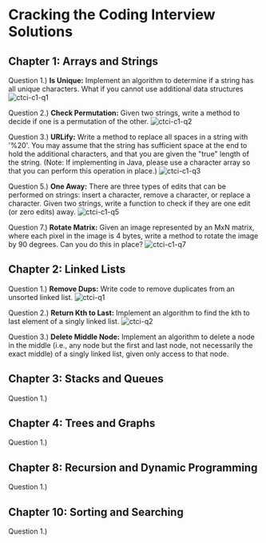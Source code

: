 # Cracking the Coding Interview Solutions

## Chapter 1: Arrays and Strings
Question 1.) **Is Unique:** Implement an algorithm to determine if a string has all unique characters. What if you
cannot use additional data structures
![ctci-c1-q1](https://user-images.githubusercontent.com/8731829/50551512-7c054c00-0c36-11e9-81fd-0eb97302d4ef.png)

Question 2.) **Check Permutation:** Given two strings, write a method to decide if one is a permutation of the
other.
![ctci-c1-q2](https://user-images.githubusercontent.com/8731829/50551513-7c054c00-0c36-11e9-9409-b63bd0248506.png)

Question 3.) **URLify:** Write a method to replace all spaces in a string with '%20'. You may assume that the string
has sufficient space at the end to hold the additional characters, and that you are given the "true"
length of the string. (Note: If implementing in Java, please use a character array so that you can
perform this operation in place.)
![ctci-c1-q3](https://user-images.githubusercontent.com/8731829/50551514-7c9de280-0c36-11e9-9cd5-6b20feba205d.png)

Question 5.) **One Away:** There are three types of edits that can be performed on strings: insert a character,
remove a character, or replace a character. Given two strings, write a function to check if they are
one edit (or zero edits) away.
![ctci-c1-q5](https://user-images.githubusercontent.com/8731829/50551515-7c9de280-0c36-11e9-8568-6fc162558f33.png)

Question 7.) **Rotate Matrix:** Given an image represented by an MxN matrix, where each pixel in the image is 4
bytes, write a method to rotate the image by 90 degrees. Can you do this in place?
![ctci-c1-q7](https://user-images.githubusercontent.com/8731829/50551516-7c9de280-0c36-11e9-9a48-b3b669f73320.png)




## Chapter 2: Linked Lists

Question 1.) **Remove Dups:** Write code to remove duplicates from an unsorted linked list.
![ctci-q1](https://user-images.githubusercontent.com/8731829/50550862-4c514680-0c2c-11e9-8b9f-61ec055e0543.png)

Question 2.) **Return Kth to Last:** Implement an algorithm to find the kth to last element of a singly linked list.
![ctci-q2](https://user-images.githubusercontent.com/8731829/50550863-4c514680-0c2c-11e9-9bb4-3a77740ed1a9.png)


Question 3.) **Delete Middle Node:** Implement an algorithm to delete a node in the middle (i.e., any node but
the first and last node, not necessarily the exact middle) of a singly linked list, given only access to
that node.




## Chapter 3: Stacks and Queues
Question 1.) 




## Chapter 4: Trees and Graphs
Question 1.) 




## Chapter 8: Recursion and Dynamic Programming
Question 1.) 




## Chapter 10: Sorting and Searching
Question 1.) 
